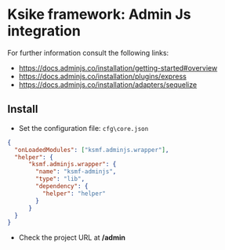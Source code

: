 # Ksike framework: Admin Js integration 

For further information consult the following links:

- https://docs.adminjs.co/installation/getting-started#overview
- https://docs.adminjs.co/installation/plugins/express
- https://docs.adminjs.co/installation/adapters/sequelize

## Install

- Set the configuration file: `cfg\core.json`

```json
{
  "onLoadedModules": ["ksmf.adminjs.wrapper"],
  "helper": {
      "ksmf.adminjs.wrapper": {
        "name": "ksmf-adminjs",
        "type": "lib",
        "dependency": {
          "helper": "helper"
        }
      }
  }
}
```
- Check the project URL at **/admin**

